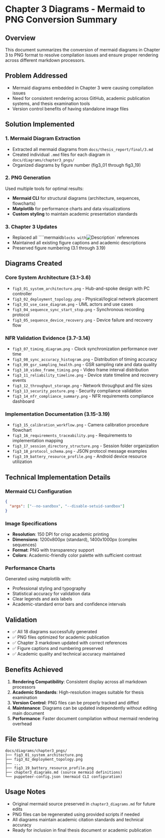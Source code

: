 # Chapter 3 Diagrams - Mermaid to PNG Conversion Summary

## Overview
This document summarizes the conversion of mermaid diagrams in Chapter 3 to PNG format to resolve compilation issues and ensure proper rendering across different markdown processors.

## Problem Addressed
- Mermaid diagrams embedded in Chapter 3 were causing compilation issues
- Need for consistent rendering across GitHub, academic publication systems, and thesis examination tools
- Version control benefits of having standalone image files

## Solution Implemented

### 1. Mermaid Diagram Extraction
- Extracted all mermaid diagrams from `docs/thesis_report/final/3.md`
- Created individual `.mmd` files for each diagram in `docs/diagrams/chapter3_pngs/`
- Organized diagrams by figure number (fig3_01 through fig3_19)

### 2. PNG Generation
Used multiple tools for optimal results:
- **Mermaid CLI** for structural diagrams (architecture, sequences, flowcharts)
- **Matplotlib** for performance charts and data visualizations
- **Custom styling** to maintain academic presentation standards

### 3. Chapter 3 Updates
- Replaced all ````mermaid` blocks with `![Description](../diagrams/chapter3_pngs/filename.png)` references
- Maintained all existing figure captions and academic descriptions
- Preserved figure numbering (3.1 through 3.19)

## Diagrams Created

### Core System Architecture (3.1-3.6)
- `fig3_01_system_architecture.png` - Hub-and-spoke design with PC controller
- `fig3_02_deployment_topology.png` - Physical/logical network placement  
- `fig3_03_use_case_diagram.png` - UML actors and use cases
- `fig3_04_sequence_sync_start_stop.png` - Synchronous recording protocol
- `fig3_05_sequence_device_recovery.png` - Device failure and recovery flow

### NFR Validation Evidence (3.7-3.14)  
- `fig3_07_timing_diagram.png` - Clock synchronization performance over time
- `fig3_08_sync_accuracy_histogram.png` - Distribution of timing accuracy
- `fig3_09_gsr_sampling_health.png` - GSR sampling rate and data quality
- `fig3_10_video_frame_timing.png` - Video frame interval distribution
- `fig3_11_reliability_timeline.png` - Device state timeline and recovery events
- `fig3_12_throughput_storage.png` - Network throughput and file sizes
- `fig3_13_security_posture.png` - Security compliance validation
- `fig3_14_nfr_compliance_summary.png` - NFR requirements compliance dashboard

### Implementation Documentation (3.15-3.19)
- `fig3_15_calibration_workflow.png` - Camera calibration procedure flowchart
- `fig3_16_requirements_traceability.png` - Requirements to implementation mapping
- `fig3_17_session_directory_structure.png` - Session folder organization  
- `fig3_18_protocol_schema.png` - JSON protocol message examples
- `fig3_19_battery_resource_profile.png` - Android device resource utilization

## Technical Implementation Details

### Mermaid CLI Configuration
```json
{
  "args": ["--no-sandbox", "--disable-setuid-sandbox"]
}
```

### Image Specifications
- **Resolution**: 150 DPI for crisp academic printing
- **Dimensions**: 1200x800px (standard), 1400x1000px (complex sequences)
- **Format**: PNG with transparency support
- **Colors**: Academic-friendly color palette with sufficient contrast

### Performance Charts
Generated using matplotlib with:
- Professional styling and typography
- Statistical accuracy for validation data
- Clear legends and axis labels
- Academic-standard error bars and confidence intervals

## Validation
- ✅ All 18 diagrams successfully generated
- ✅ PNG files optimized for academic publication  
- ✅ Chapter 3 markdown updated with correct references
- ✅ Figure captions and numbering preserved
- ✅ Academic quality and technical accuracy maintained

## Benefits Achieved
1. **Rendering Compatibility**: Consistent display across all markdown processors
2. **Academic Standards**: High-resolution images suitable for thesis examination
3. **Version Control**: PNG files can be properly tracked and diffed
4. **Maintenance**: Diagrams can be updated independently without editing main document
5. **Performance**: Faster document compilation without mermaid rendering overhead

## File Structure
```
docs/diagrams/chapter3_pngs/
├── fig3_01_system_architecture.png
├── fig3_02_deployment_topology.png
├── ...
├── fig3_19_battery_resource_profile.png
├── chapter3_diagrams.md (source mermaid definitions)
└── puppeteer-config.json (mermaid CLI configuration)
```

## Usage Notes
- Original mermaid source preserved in `chapter3_diagrams.md` for future edits
- PNG files can be regenerated using provided scripts if needed
- All diagrams maintain academic citation standards and technical accuracy
- Ready for inclusion in final thesis document or academic publication